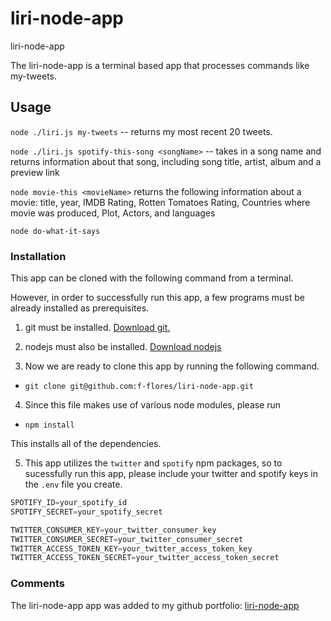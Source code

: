 # liri-node-app

liri-node-app

The liri-node-app is a terminal based app that processes commands like my-tweets.

## Usage

`node ./liri.js my-tweets` -- returns my most recent 20 tweets.

 `node ./liri.js spotify-this-song <songName>` -- takes in a song name and returns information about
    that song, including song title, artist, album and a preview link

  `node movie-this <movieName>` returns the following information about a movie: title, year,
    IMDB Rating, Rotten Tomatoes Rating, Countries where movie was produced, Plot, Actors,
    and languages

  `node do-what-it-says`

### Installation

This app can be cloned with the following command from a terminal.

However, in order to successfully run this app, a few programs must be already installed as prerequisites.

1. git must be installed.
  [Download git.](https://git-scm.com/downloads)

2. nodejs must also be installed.
  [Download nodejs](https://nodejs.org/en/download/)

3. Now we are ready to clone this app by running the following command.

* `git clone git@github.com:f-flores/liri-node-app.git`

4. Since this file makes use of various node modules, please run

* `npm install`

This installs all of the dependencies.

5. This app utilizes the `twitter` and `spotify` npm packages, so to sucessfully run this app, please include your twitter and spotify keys in the `.env` file you create.

``` javascript
SPOTIFY_ID=your_spotify_id
SPOTIFY_SECRET=your_spotify_secret

TWITTER_CONSUMER_KEY=your_twitter_consumer_key
TWITTER_CONSUMER_SECRET=your_twitter_consumer_secret
TWITTER_ACCESS_TOKEN_KEY=your_twitter_access_token_key
TWITTER_ACCESS_TOKEN_SECRET=your_twitter_access_token_secret
```

### Comments

The liri-node-app app was added to my github portfolio:
[liri-node-app](https://github.com/f-flores/liri-node-app)
